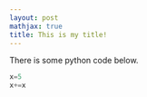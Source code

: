 ```yaml
---
layout: post
mathjax: true
title: This is my title!
---
```


There is some python code below.


```python
x=5
x+=x
```


```python

```
